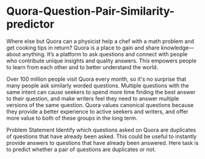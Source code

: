 # Quora-Question-Pair-Similarity-predictor

Where else but Quora can a physicist help a chef with a math problem and get cooking tips in return?
Quora is a place to gain and share knowledge—about anything. It’s a platform to ask questions and connect with people who contribute unique insights and quality answers. This empowers people to learn from each other and to better understand the world.

Over 100 million people visit Quora every month, so it's no surprise that many people ask similarly worded questions. Multiple questions with the same intent can cause seekers to spend more time finding the best answer to their question, and make writers feel they need to answer multiple versions of the same question. Quora values canonical questions because they provide a better experience to active seekers and writers, and offer more value to both of these groups in the long term.

Problem Statement
Identify which questions asked on Quora are duplicates of questions that have already been asked. This could be useful to instantly provide answers to questions that have already been answered. Here task is to predict whether a pair of questions are duplicates or not.
